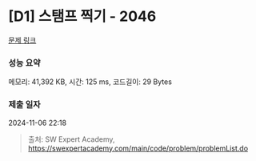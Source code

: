 # [D1] 스탬프 찍기 - 2046 

[문제 링크](https://swexpertacademy.com/main/code/problem/problemDetail.do?contestProbId=AV5QKdT6AyYDFAUq) 

### 성능 요약

메모리: 41,392 KB, 시간: 125 ms, 코드길이: 29 Bytes

### 제출 일자

2024-11-06 22:18



> 출처: SW Expert Academy, https://swexpertacademy.com/main/code/problem/problemList.do